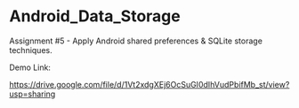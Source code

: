 # Android_Data_Storage

Assignment #5 - Apply Android shared preferences & SQLite storage techniques.

Demo Link:

https://drive.google.com/file/d/1Vt2xdgXEj6OcSuGI0dIhVudPbifMb_st/view?usp=sharing


